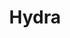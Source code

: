 ---
layout: tag-list
type: tag
title: Hydra
slug: Hydra
category: Tag
sidebar: false
description: >
    Es un herramienta que intenta crakear por fuerza bruta la contraseña de una cantidad impresionante de protocolos: TELNET, FTP, HTTP, HTTPS, HTTPPROXY, SMB, SMBNT, MS-SQL, MYSQL, REXEC,RSH, RLOGIN, CVS, SNMP, SMTP-AUTH, SOCKS5,VNC, POP3, IMAP, NNTP, PCNFS, ICQ, SAP/R3, LDAP2, LDAP3, Postgres,Teamspeak, Cisco auth, Cisco enable, AFP, LDAP2, Cisco AAA (incorporado en el módulo de Telnet).

---
